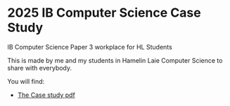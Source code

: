 # 2025 IB Computer Science Case Study
IB Computer Science Paper 3 workplace for HL Students

This is made by me and my students in Hamelin Laie Computer Science to share with everybody. 

You will find:
 - [The Case study pdf](https://github.com/d-prieto/2026IBComputerScienceCaseStudy-/blob/main/booklet.pdf)
